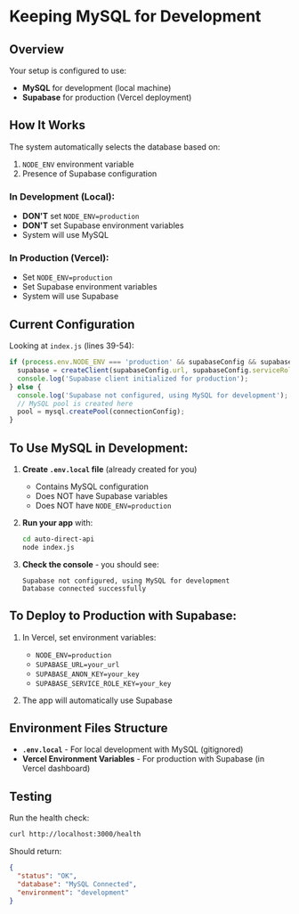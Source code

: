 # Keeping MySQL for Development

## Overview

Your setup is configured to use:
- **MySQL** for development (local machine)
- **Supabase** for production (Vercel deployment)

## How It Works

The system automatically selects the database based on:
1. `NODE_ENV` environment variable
2. Presence of Supabase configuration

### In Development (Local):
- **DON'T** set `NODE_ENV=production`
- **DON'T** set Supabase environment variables
- System will use MySQL

### In Production (Vercel):
- Set `NODE_ENV=production`
- Set Supabase environment variables
- System will use Supabase

## Current Configuration

Looking at `index.js` (lines 39-54):

```javascript
if (process.env.NODE_ENV === 'production' && supabaseConfig && supabaseConfig.url && supabaseConfig.serviceRoleKey) {
  supabase = createClient(supabaseConfig.url, supabaseConfig.serviceRoleKey);
  console.log('Supabase client initialized for production');
} else {
  console.log('Supabase not configured, using MySQL for development');
  // MySQL pool is created here
  pool = mysql.createPool(connectionConfig);
}
```

## To Use MySQL in Development:

1. **Create `.env.local` file** (already created for you)
   - Contains MySQL configuration
   - Does NOT have Supabase variables
   - Does NOT have `NODE_ENV=production`

2. **Run your app** with:
   ```bash
   cd auto-direct-api
   node index.js
   ```

3. **Check the console** - you should see:
   ```
   Supabase not configured, using MySQL for development
   Database connected successfully
   ```

## To Deploy to Production with Supabase:

1. In Vercel, set environment variables:
   - `NODE_ENV=production`
   - `SUPABASE_URL=your_url`
   - `SUPABASE_ANON_KEY=your_key`
   - `SUPABASE_SERVICE_ROLE_KEY=your_key`

2. The app will automatically use Supabase

## Environment Files Structure

- **`.env.local`** - For local development with MySQL (gitignored)
- **Vercel Environment Variables** - For production with Supabase (in Vercel dashboard)

## Testing

Run the health check:
```bash
curl http://localhost:3000/health
```

Should return:
```json
{
  "status": "OK",
  "database": "MySQL Connected",
  "environment": "development"
}
```
